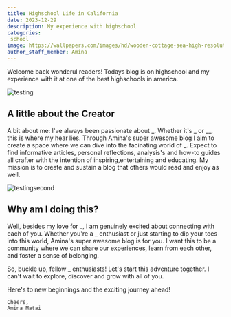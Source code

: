 ```yaml
---
title: Highschool Life in California
date: 2023-12-29
description: My experience with highschool
categories:
 school
image: https://wallpapers.com/images/hd/wooden-cottage-sea-high-resolution-d7fahhz6phtkdveh.jpg
author_staff_member: Amina
---
```

Welcome back wonderul readers! Todays blog is on highschool and my experience with it at one of the best highschools in america. 

![testing](https://wallpapers.com/images/hd/high-resolution-farmhouse-by-lake-er08n33kr7ulrakb.jpg)

## A little about the Creator

A bit about me: I've always been passionate about _. Whether it's _ or __, this is where my hear lies. Through Amina's super awesome blog I aim to create a space where we can dive into the facinating world of _. Expect to find informative articles, personal reflections, analysis's and how-to guides all crafter with the intention of inspiring,entertaining and educating. My mission is to create and sustain a blog that others would read and enjoy as well. 

![testingsecond](http://wallpapers.com/images/featured/high-resolution-gfinds1akzwf6vcq.jpg)

## Why am I doing this?

Well, besides my love for _, I am genuinely excited about connecting with each of you. Whether you're a _ enthusiast or just starting to dip your toes into this world, Amina's super awesome blog is for you. I want this to be a community where we can share our experiences, learn from each other, and foster a sense of belonging. 

So, buckle up, fellow _ enthusiasts! Let's start this adventure together. I can't wait to explore, discover and grow with all of you. 

Here's to new beginnings and the exciting journey ahead!

    Cheers,
    Amina Matai